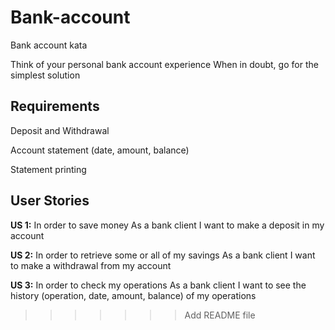 # Bank-account

Bank account kata

Think of your personal bank account experience When in doubt, go for the simplest solution

## Requirements

Deposit and Withdrawal

Account statement (date, amount, balance)

Statement printing

## User Stories

**US 1:**
In order to save money
As a bank client
I want to make a deposit in my account

**US 2:**
In order to retrieve some or all of my savings
As a bank client
I want to make a withdrawal from my account

**US 3:**
In order to check my operations
As a bank client
I want to see the history (operation, date, amount, balance) of my operations
>>>>>>> Add README file
